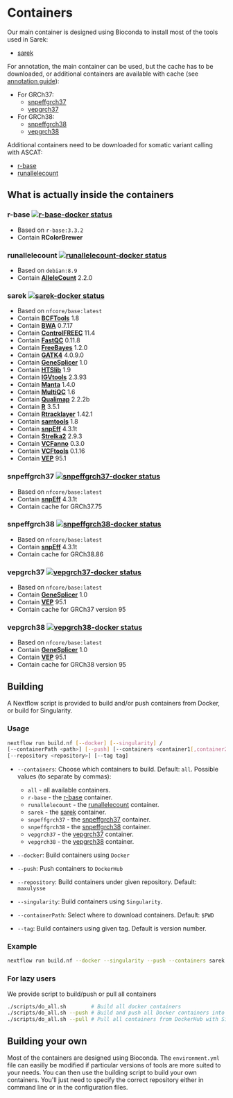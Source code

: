 # Containers

Our main container is designed using Bioconda to install most of the tools used in Sarek:
- [sarek](#sarek-)

For annotation, the main container can be used, but the cache has to be downloaded, or additional containers are available with cache (see [annotation guide](ANNOTATION.md)):
- For GRCh37:
  - [snpeffgrch37](#snpeffgrch37-)
  - [vepgrch37](#vepgrch37-)
- For GRCh38:
  - [snpeffgrch38](#snpeffgrch38-)
  - [vepgrch38](#vepgrch38-)

Additional containers need to be downloaded for somatic variant calling with ASCAT:
  - [r-base](#r-base-)
  - [runallelecount](#runallelecount-)

## What is actually inside the containers

### r-base [![r-base-docker status][r-base-docker-badge]][r-base-docker-link]

 - Based on `r-base:3.3.2`
 - Contain **RColorBrewer**

### runallelecount [![runallelecount-docker status][runallelecount-docker-badge]][runallelecount-docker-link]

- Based on `debian:8.9`
- Contain **[AlleleCount][allelecount-link]** 2.2.0

### sarek [![sarek-docker status][sarek-docker-badge]][sarek-docker-link]

- Based on `nfcore/base:latest`
- Contain **[BCFTools][bcftools-link]** 1.8
- Contain **[BWA][bwa-link]** 0.7.17
- Contain **[ControlFREEC][controlfreec-link]** 11.4
- Contain **[FastQC][fastqc-link]** 0.11.8
- Contain **[FreeBayes][freebayes-link]** 1.2.0
- Contain **[GATK4][gatk4-link]** 4.0.9.0
- Contain **[GeneSplicer][genesplicer-link]** 1.0
- Contain **[HTSlib][htslib-link]** 1.9
- Contain **[IGVtools][igvtools-link]** 2.3.93
- Contain **[Manta][manta-link]** 1.4.0
- Contain **[MultiQC][multiqc-link]** 1.6
- Contain **[Qualimap][qualimap-link]** 2.2.2b
- Contain **[R][r-link]** 3.5.1
- Contain **[Rtracklayer][rtracklayer-link]** 1.42.1
- Contain **[samtools][samtools-link]** 1.8
- Contain **[snpEff][snpeff-link]** 4.3.1t
- Contain **[Strelka2][strelka-link]** 2.9.3
- Contain **[VCFanno][vcfanno-link]** 0.3.0
- Contain **[VCFtools][vcftools-link]** 0.1.16
- Contain **[VEP][vep-link]** 95.1

### snpeffgrch37 [![snpeffgrch37-docker status][snpeffgrch37-docker-badge]][snpeffgrch37-docker-link]

- Based on `nfcore/base:latest`
- Contain **[snpEff][snpeff-link]** 4.3.1t
- Contain cache for GRCh37.75

### snpeffgrch38 [![snpeffgrch38-docker status][snpeffgrch38-docker-badge]][snpeffgrch38-docker-link]

- Based on `nfcore/base:latest`
- Contain **[snpEff][snpeff-link]** 4.3.1t
- Contain cache for GRCh38.86

### vepgrch37 [![vepgrch37-docker status][vepgrch37-docker-badge]][vepgrch37-docker-link]

- Based on `nfcore/base:latest`
- Contain **[GeneSplicer][genesplicer-link]** 1.0
- Contain **[VEP][vep-link]** 95.1
- Contain cache for GRCh37 version 95

### vepgrch38 [![vepgrch38-docker status][vepgrch38-docker-badge]][vepgrch38-docker-link]

- Based on `nfcore/base:latest`
- Contain **[GeneSplicer][genesplicer-link]** 1.0
- Contain **[VEP][vep-link]** 95.1
- Contain cache for GRCh38 version 95

## Building

A Nextflow script is provided to build and/or push containers from Docker, or build for Singularity.

### Usage

```bash
nextflow run build.nf [--docker] [--singularity] /
[--containerPath <path>] [--push] [--containers <container1[,container2..]>] /
[--repository <repository>] [--tag tag]
```

- `--containers`: Choose which containers to build.
Default: `all`.
Possible values (to separate by commas):
  - `all` -  all available containers.
  - `r-base` - the [r-base](#r-base-) container.
  - `runallelecount` - the [runallelecount](#runallelecount-) container.
  - `sarek` - the [sarek](#sarek-) container.
  - `snpeffgrch37` - the [snpeffgrch37](#snpeffgrch37-) container.
  - `snpeffgrch38` - the [snpeffgrch38](#snpeffgrch38-) container.
  - `vepgrch37` - the [vepgrch37](#vepgrch37-) container.
  - `vepgrch38` - the [vepgrch38](#vepgrch38-) container.

- `--docker`: Build containers using `Docker`
- `--push`: Push containers to `DockerHub`
- `--repository`: Build containers under given repository.
Default: `maxulysse`
- `--singularity`: Build containers using `Singularity`.
- `--containerPath`: Select where to download containers.
Default: `$PWD`
- `--tag`: Build containers using given tag.
Default is version number.

### Example

```bash
nextflow run build.nf --docker --singularity --push --containers sarek
```

### For lazy users
We provide script to build/push or pull all containers
```bash
./scripts/do_all.sh        # Build all docker containers
./scripts/do_all.sh --push # Build and push all Docker containers into DockerHub
./scripts/do_all.sh --pull # Pull all containers from DockerHub with Singularity
```

## Building your own
Most of the containers are designed using Bioconda.
The `environment.yml` file can easilly be modified if particular versions of tools are more suited to your needs.
You can then use the building script to build your own containers.
You'll just need to specify the correct repository either in command line or in the configuration files.

[allelecount-link]: https://github.com/cancerit/alleleCount
[bcftools-link]: https://github.com/samtools/bcftools
[bwa-link]: https://github.com/lh3/bwa
[controlfreec-link]: https://github.com/BoevaLab/FREEC/
[fastqc-link]: http://www.bioinformatics.babraham.ac.uk/projects/fastqc/
[freebayes-link]: https://github.com/ekg/freebayes
[gatk4-link]: https://github.com/broadinstitute/gatk
[genesplicer-link]: https://ccb.jhu.edu/software/genesplicer/
[htslib-link]: https://github.com/samtools/htslib
[igvtools-link]: http://software.broadinstitute.org/software/igv/
[manta-link]: https://github.com/Illumina/manta
[multiqc-link]: https://github.com/ewels/MultiQC/
[qualimap-link]: http://qualimap.bioinfo.cipf.es
[r-base-docker-badge]: https://img.shields.io/docker/automated/maxulysse/r-base.svg
[r-base-docker-link]: https://hub.docker.com/r/maxulysse/r-base
[r-link]: https://www.r-project.org/
[rcolorbrewer-link]: https://CRAN.R-project.org/package=RColorBrewer
[rtracklayer-link]: https://www.bioconductor.org/packages/release/bioc/html/rtracklayer.html
[runallelecount-docker-badge]: https://img.shields.io/docker/automated/maxulysse/runallelecount.svg
[runallelecount-docker-link]: https://hub.docker.com/r/maxulysse/runallelecount
[samtools-link]: https://github.com/samtools/samtools
[sarek-docker-badge]: https://img.shields.io/docker/automated/maxulysse/sarek.svg
[sarek-docker-link]: https://hub.docker.com/r/maxulysse/sarek
[snpeff-link]: http://snpeff.sourceforge.net/
[snpeffgrch37-docker-badge]: https://img.shields.io/docker/automated/maxulysse/snpeffgrch37.svg
[snpeffgrch37-docker-link]: https://hub.docker.com/r/maxulysse/snpeffgrch37
[snpeffgrch38-docker-badge]: https://img.shields.io/docker/automated/maxulysse/snpeffgrch38.svg
[snpeffgrch38-docker-link]: https://hub.docker.com/r/maxulysse/snpeffgrch38
[strelka-link]: https://github.com/Illumina/strelka
[vcfanno-link]: https://github.com/brentp/vcfanno
[vcftools-link]: https://vcftools.github.io/index.html
[vep-link]: https://github.com/Ensembl/ensembl-vep
[vepgrch37-docker-badge]: https://img.shields.io/docker/automated/maxulysse/vepgrch37.svg
[vepgrch37-docker-link]: https://hub.docker.com/r/maxulysse/vepgrch37
[vepgrch38-docker-badge]: https://img.shields.io/docker/automated/maxulysse/vepgrch38.svg
[vepgrch38-docker-link]: https://hub.docker.com/r/maxulysse/vepgrch38
